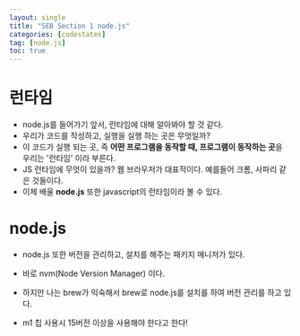 ```yaml
---
layout: single
title: "SEB Section 1 node.js"
categories: [codestates]
tag: [node.js]
toc: true
---
```


# 런타임

- node.js를 들어가기 앞서, 런타임에 대해 알아봐야 할 것 같다.
- 우리가 코드를 작성하고, 실행을 실행 하는 곳은 무엇일까?
- 이 코드가 실행 되는 곳, 즉 **어떤 프로그램을 동작할 때, 프로그램이 동작하는 곳**을 우리는 '런타임' 이라 부른다.
- JS 런타임에 무엇이 있을까? 웹 브라우저가 대표적이다. 예를들어 크롬, 사파리 같은 것들이다.
- 이제 배울 **node.js** 또한 javascript의 런타임이라 볼 수 있다.

# node.js

- node.js 또한 버전을 관리하고, 설치를 해주는 패키지 매니저가 있다.
- 바로 nvm(Node Version Manager) 이다.
- 하지만 나는 brew가 익숙해서 brew로 node.js를 설치를 하여 버전 관리를 하고 있다.

- m1 칩 사용시 15버전 이상을 사용해야 한다고 한다!
